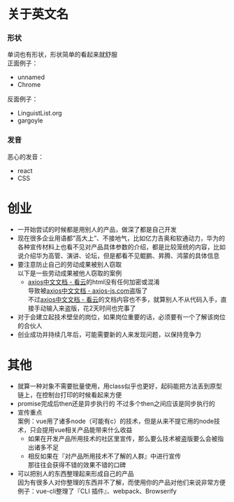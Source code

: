 # 关于英文名  

### 形状

单词也有形状，形状简单的看起来就舒服  
正面例子：

- unnamed
- Chrome

反面例子：

- LinguistList.org
- gargoyle

### 发音

恶心的发音：

- react
- CSS

# 创业

- 一开始尝试的时候都是用别人的产品，做深了都是自己开发
- 现在很多企业用语都“高大上”、不接地气，比如亿力吉奥和软通动力，华为的各种宣传材料上也看不见对产品具体参数的介绍，都是比较笼统的内容，比如说介绍华为高管、演讲、论坛，但是都看不见鲲鹏、昇腾、鸿蒙的具体信息
- 要注意防止自己的劳动成果被别人窃取  
  以下是一些劳动成果被他人窃取的案例  
  - [axios中文文档 - 看云](https://www.kancloud.cn/yunye/axios/234845)的html没有任何加密或混淆  
    导致被[axios中文文档 - axios-js.com](http://www.axios-js.com/zh-cn/docs/#%E8%87%AA%E5%AE%9A%E4%B9%89%E5%AE%9E%E4%BE%8B%E9%BB%98%E8%AE%A4%E5%80%BC)盗版了  
    不过[axios中文文档 - 看云](https://www.kancloud.cn/yunye/axios/234845)的文档内容也不多，就算别人不从代码入手，直接手动输入来盗版，花2天时间也完事了
- 对于会建立起技术壁垒的岗位，如果岗位重要的话，必须要有一个了解该岗位的合伙人
- 创业成功并持续几年后，可能需要新的人来发现问题，以保持竞争力

# 其他

- 就算一种对象不需要批量使用，用class似乎也更好，起码能把方法丢到原型链上，在控制台打印的时候看起来方便
- promise完成后then还是异步执行的
  不过多个then之间应该是同步执行的
- 宣传重点  
  案例：vue用了诸多node（可能有c）的技术，但是从来不提它用的node技术，只会提用vue相关产品能带来什么收益
  - 如果在开发产品所用技术的社区里宣传，那么要么技术被盗版要么会被指出诸多不足
  - 相反如果在『对产品所用技术不了解的人群』中进行宣传  
    那往往会获得不错的效果不错的口碑  
- 可以把别人的东西整理起来形成自己的产品  
  因为有很多人对你整理的东西并不了解，而使用你的产品对他们来说非常方便  
  例子：vue-cli整理了『CLI 插件』、webpack、Browserify


